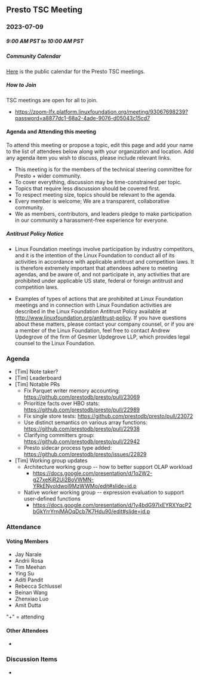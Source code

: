 ## Presto TSC Meeting

### 2023-07-09
##### 9:00 AM PST to 10:00 AM PST

##### Community Calendar

[Here](https://calendar.google.com/calendar/embed?src=linuxfoundation.org_vrjlva5b0u73ps75fvnv5sasi4%40group.calendar.google.com&ctz=America%2FChicago) is the public calendar for the Presto TSC meetings.

##### How to Join

TSC meetings are open for all to join.

* https://zoom-lfx.platform.linuxfoundation.org/meeting/93067698239?password=a8877dc1-68a2-4ade-9076-d05043c15cd7

#### Agenda and Attending this meeting

To attend this meeting or propose a topic, edit this page and add your name to the list of attendees below along with your organization and location. Add any agenda item you wish to discuss, please include relevant links.

* This meeting is for the members of the technical steering committee for Presto + wider community.
* To cover everything, discussion may be time-constrained per topic.
* Topics that require less discussion should be covered first.
* To respect meeting size, topics should be relevant to the agenda.
* Every member is welcome; We are a transparent, collaborative community.
* We as members, contributors, and leaders pledge to make participation in our community a harassment-free experience for everyone.

##### Antitrust Policy Notice

* Linux Foundation meetings involve participation by industry competitors, and it is the intention of the Linux Foundation to conduct all of its activities in accordance with applicable antitrust and competition laws. It is therefore extremely important that attendees adhere to meeting agendas, and be aware of, and not participate in, any activities that are prohibited under applicable US state, federal or foreign antitrust and competition laws.

* Examples of types of actions that are prohibited at Linux Foundation meetings and in connection with Linux Foundation activities are described in the Linux Foundation Antitrust Policy available at http://www.linuxfoundation.org/antitrust-policy. If you have questions about these matters, please contact your company counsel, or if you are a member of the Linux Foundation, feel free to contact Andrew Updegrove of the firm of Gesmer Updegrove LLP, which provides legal counsel to the Linux Foundation.

### Agenda

* [Tim] Note taker?
* [Tim] Leaderboard
* [Tim] Notable PRs
  *  Fix Parquet writer memory accounting: https://github.com/prestodb/presto/pull/23069
  *  Prioritize facts over HBO stats: https://github.com/prestodb/presto/pull/22989
  *  Fix single store tests: https://github.com/prestodb/presto/pull/23072
  *  Use distinct semantics on various array functions: https://github.com/prestodb/presto/pull/22938
  *  Clarifying committers group: https://github.com/prestodb/presto/pull/22942
  *  Presto sidecar process type added: https://github.com/prestodb/presto/issues/22829
* [Tim] Working group updates
  * Architecture working group -- how to better support OLAP workload
    * https://docs.google.com/presentation/d/1o2W2-g27xeKjR2Ui2BoVWMN-YRkENyoldwol9MzWWMo/edit#slide=id.p
  * Native worker working group -- expression evaluation to support user-defined functions
    * https://docs.google.com/presentation/d/1y4bdG97lxEYRXYqcP2bGkYrrYrnjMAOqDcb7K7Hdu90/edit#slide=id.p

### Attendance


#### Voting Members

* Jay Narale 
* Andrii Rosa 
* Tim Meehan 
* Ying Su 
* Aditi Pandit 
* Rebecca Schlussel 
* Beinan Wang 
* Zhenxiao Luo
* Amit Dutta 

"+" = attending


#### Other Attendees

* 

### Discussion Items

- 
